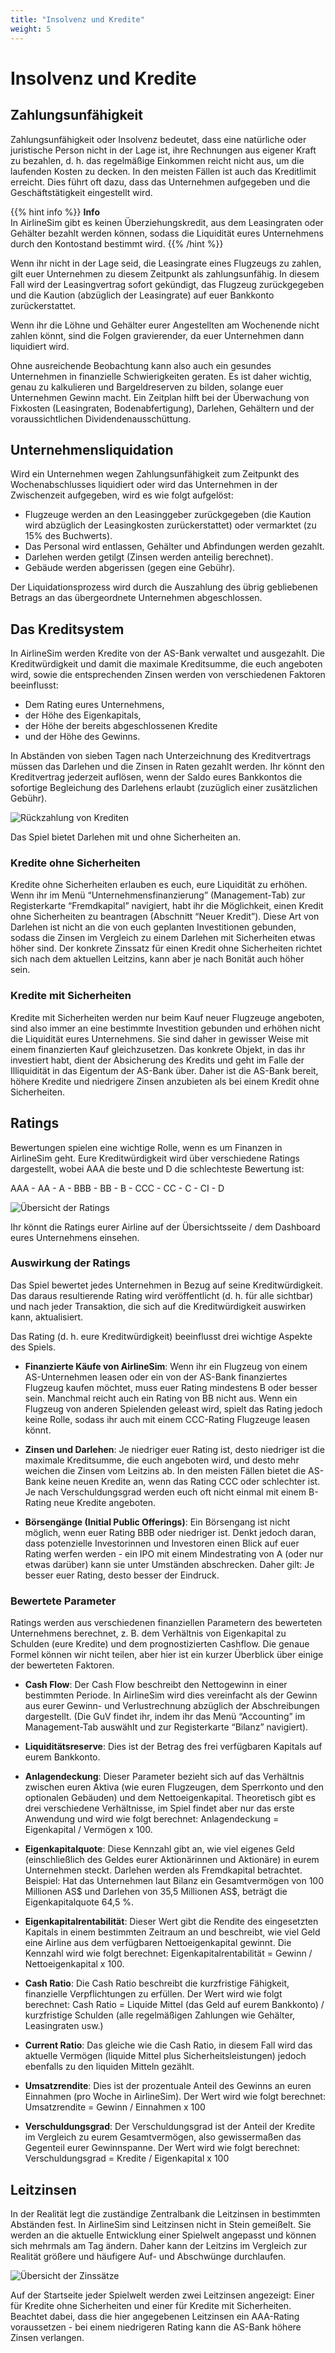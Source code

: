 ```yaml
---
title: "Insolvenz und Kredite"
weight: 5
---
```


# Insolvenz und Kredite

## Zahlungsunfähigkeit

Zahlungsunfähigkeit oder Insolvenz bedeutet, dass eine natürliche oder juristische Person nicht in der Lage ist, ihre Rechnungen aus eigener Kraft zu bezahlen, d. h. das regelmäßige Einkommen reicht nicht aus, um die laufenden Kosten zu decken. In den meisten Fällen ist auch das Kreditlimit erreicht. Dies führt oft dazu, dass das Unternehmen aufgegeben und die Geschäftstätigkeit eingestellt wird.

{{% hint info %}}
**Info**  
In AirlineSim gibt es keinen Überziehungskredit, aus dem Leasingraten oder Gehälter bezahlt werden können, sodass die Liquidität eures Unternehmens durch den Kontostand bestimmt wird.
{{% /hint %}}

Wenn ihr nicht in der Lage seid, die Leasingrate eines Flugzeugs zu zahlen, gilt euer Unternehmen zu diesem Zeitpunkt als zahlungsunfähig. In diesem Fall wird der Leasingvertrag sofort gekündigt, das Flugzeug zurückgegeben und die Kaution (abzüglich der Leasingrate) auf euer Bankkonto zurückerstattet.

Wenn ihr die Löhne und Gehälter eurer Angestellten am Wochenende nicht zahlen könnt, sind die Folgen gravierender, da euer Unternehmen dann liquidiert wird.

Ohne ausreichende Beobachtung kann also auch ein gesundes Unternehmen in finanzielle Schwierigkeiten geraten. Es ist daher wichtig, genau zu kalkulieren und Bargeldreserven zu bilden, solange euer Unternehmen Gewinn macht. Ein Zeitplan hilft bei der Überwachung von Fixkosten (Leasingraten, Bodenabfertigung), Darlehen, Gehältern und der voraussichtlichen Dividendenausschüttung.

## Unternehmensliquidation

Wird ein Unternehmen wegen Zahlungsunfähigkeit zum Zeitpunkt des Wochenabschlusses liquidiert oder wird das Unternehmen in der Zwischenzeit aufgegeben, wird es wie folgt aufgelöst:

* Flugzeuge werden an den Leasinggeber zurückgegeben (die Kaution wird abzüglich der Leasingkosten zurückerstattet) oder vermarktet (zu 15% des Buchwerts).
* Das Personal wird entlassen, Gehälter und Abfindungen werden gezahlt.
* Darlehen werden getilgt (Zinsen werden anteilig berechnet).
* Gebäude werden abgerissen (gegen eine Gebühr).

Der Liquidationsprozess wird durch die Auszahlung des übrig gebliebenen Betrags an das übergeordnete Unternehmen abgeschlossen.

## Das Kreditsystem

In AirlineSim werden Kredite von der AS-Bank verwaltet und ausgezahlt. Die Kreditwürdigkeit und damit die maximale Kreditsumme, die euch angeboten wird, sowie die entsprechenden Zinsen werden von verschiedenen Faktoren beeinflusst:

* Dem Rating eures Unternehmens,
* der Höhe des Eigenkapitals,
* der Höhe der bereits abgeschlossenen Kredite
* und der Höhe des Gewinns.

In Abständen von sieben Tagen nach Unterzeichnung des Kreditvertrags müssen das Darlehen und die Zinsen in Raten gezahlt werden. Ihr könnt den Kreditvertrag jederzeit auflösen, wenn der Saldo eures Bankkontos die sofortige Begleichung des Darlehens erlaubt (zuzüglich einer zusätzlichen Gebühr).

![Rückzahlung von Krediten](tilgung_01.PNG "Rückzahlung von Krediten")

Das Spiel bietet Darlehen mit und ohne Sicherheiten an.

### Kredite ohne Sicherheiten

Kredite ohne Sicherheiten erlauben es euch, eure Liquidität zu erhöhen. Wenn ihr im Menü “Unternehmensfinanzierung” (Management-Tab) zur Registerkarte “Fremdkapital” navigiert, habt ihr die Möglichkeit, einen Kredit ohne Sicherheiten zu beantragen (Abschnitt “Neuer Kredit”). Diese Art von Darlehen ist nicht an die von euch geplanten Investitionen gebunden, sodass die Zinsen im Vergleich zu einem Darlehen mit Sicherheiten etwas höher sind. Der konkrete Zinssatz für einen Kredit ohne Sicherheiten richtet sich nach dem aktuellen Leitzins, kann aber je nach Bonität auch höher sein.

### Kredite mit Sicherheiten

Kredite mit Sicherheiten werden nur beim Kauf neuer Flugzeuge angeboten, sind also immer an eine bestimmte Investition gebunden und erhöhen nicht die Liquidität eures Unternehmens. Sie sind daher in gewisser Weise mit einem finanzierten Kauf gleichzusetzen. Das konkrete Objekt, in das ihr investiert habt, dient der Absicherung des Kredits und geht im Falle der Illiquidität in das Eigentum der AS-Bank über. Daher ist die AS-Bank bereit, höhere Kredite und niedrigere Zinsen anzubieten als bei einem Kredit ohne Sicherheiten.

## Ratings

Bewertungen spielen eine wichtige Rolle, wenn es um Finanzen in AirlineSim geht. Eure Kreditwürdigkeit wird über verschiedene Ratings dargestellt, wobei AAA die beste und D die schlechteste Bewertung ist:

AAA - AA - A - BBB - BB - B - CCC - CC - C - CI - D

![Übersicht der Ratings](bewertung_01.PNG "Übersicht der Ratings")

Ihr könnt die Ratings eurer Airline auf der Übersichtsseite / dem Dashboard eures Unternehmens einsehen.

### Auswirkung der Ratings

Das Spiel bewertet jedes Unternehmen in Bezug auf seine Kreditwürdigkeit. Das daraus resultierende Rating wird veröffentlicht (d. h. für alle sichtbar) und nach jeder Transaktion, die sich auf die Kreditwürdigkeit auswirken kann, aktualisiert.

Das Rating (d. h. eure Kreditwürdigkeit) beeinflusst drei wichtige Aspekte des Spiels.

* **Finanzierte Käufe von AirlineSim**: Wenn ihr ein Flugzeug von einem AS-Unternehmen leasen oder ein von der AS-Bank finanziertes Flugzeug kaufen möchtet, muss euer Rating mindestens B oder besser sein. Manchmal reicht auch ein Rating von BB nicht aus. Wenn ein Flugzeug von anderen Spielenden geleast wird, spielt das Rating jedoch keine Rolle, sodass ihr auch mit einem CCC-Rating Flugzeuge leasen könnt.

* **Zinsen und Darlehen**: Je niedriger euer Rating ist, desto niedriger ist die maximale Kreditsumme, die euch angeboten wird, und desto mehr weichen die Zinsen vom Leitzins ab. In den meisten Fällen bietet die AS-Bank keine neuen Kredite an, wenn das Rating CCC oder schlechter ist. Je nach Verschuldungsgrad werden euch oft nicht einmal mit einem B-Rating neue Kredite angeboten.

* **Börsengänge (Initial Public Offerings)**: Ein Börsengang ist nicht möglich, wenn euer Rating BBB oder niedriger ist. Denkt jedoch daran, dass potenzielle Investorinnen und Investoren einen Blick auf euer Rating werfen werden - ein IPO mit einem Mindestrating von A (oder nur etwas darüber) kann sie unter Umständen abschrecken. Daher gilt: Je besser euer Rating, desto besser der Eindruck.

### Bewertete Parameter

Ratings werden aus verschiedenen finanziellen Parametern des bewerteten Unternehmens berechnet, z. B. dem Verhältnis von Eigenkapital zu Schulden (eure Kredite) und dem prognostizierten Cashflow. Die genaue Formel können wir nicht teilen, aber hier ist ein kurzer Überblick über einige der bewerteten Faktoren.

* **Cash Flow**: Der Cash Flow beschreibt den Nettogewinn in einer bestimmten Periode. In AirlineSim wird dies vereinfacht als der Gewinn aus eurer Gewinn- und Verlustrechnung abzüglich der Abschreibungen dargestellt. (Die GuV findet ihr, indem ihr das Menü “Accounting” im Management-Tab auswählt und zur Registerkarte “Bilanz” navigiert). 

* **Liquiditätsreserve**: Dies ist der Betrag des frei verfügbaren Kapitals auf eurem Bankkonto.

* **Anlagendeckung**: Dieser Parameter bezieht sich auf das Verhältnis zwischen euren Aktiva (wie euren Flugzeugen, dem Sperrkonto und den optionalen Gebäuden) und dem Nettoeigenkapital. Theoretisch gibt es drei verschiedene Verhältnisse, im Spiel findet aber nur das erste Anwendung und wird wie folgt berechnet: Anlagendeckung = Eigenkapital / Vermögen x 100.

* **Eigenkapitalquote**: Diese Kennzahl gibt an, wie viel eigenes Geld (einschließlich des Geldes eurer Aktionärinnen und Aktionäre) in eurem Unternehmen steckt. Darlehen werden als Fremdkapital betrachtet. Beispiel: Hat das Unternehmen laut Bilanz ein Gesamtvermögen von 100 Millionen AS$ und Darlehen von 35,5 Millionen AS$, beträgt die Eigenkapitalquote 64,5 %.

* **Eigenkapitalrentabilität**: Dieser Wert gibt die Rendite des eingesetzten Kapitals in einem bestimmten Zeitraum an und beschreibt, wie viel Geld eine Airline aus dem verfügbaren Nettoeigenkapital gewinnt. Die Kennzahl wird wie folgt berechnet: Eigenkapitalrentabilität = Gewinn / Nettoeigenkapital x 100.

* **Cash Ratio**: Die Cash Ratio beschreibt die kurzfristige Fähigkeit, finanzielle Verpflichtungen zu erfüllen. Der Wert wird wie folgt berechnet: Cash Ratio = Liquide Mittel (das Geld auf eurem Bankkonto) / kurzfristige Schulden (alle regelmäßigen Zahlungen wie Gehälter, Leasingraten usw.)

* **Current Ratio**: Das gleiche wie die Cash Ratio, in diesem Fall wird das aktuelle Vermögen (liquide Mittel plus Sicherheitsleistungen) jedoch ebenfalls zu den liquiden Mitteln gezählt.

* **Umsatzrendite**: Dies ist der prozentuale Anteil des Gewinns an euren Einnahmen (pro Woche in AirlineSim). Der Wert wird wie folgt berechnet: Umsatzrendite = Gewinn / Einnahmen x 100

* **Verschuldungsgrad**: Der Verschuldungsgrad ist der Anteil der Kredite im Vergleich zu eurem Gesamtvermögen, also gewissermaßen das Gegenteil eurer Gewinnspanne. Der Wert wird wie folgt berechnet: Verschuldungsgrad = Kredite / Eigenkapital x 100

## Leitzinsen

In der Realität legt die zuständige Zentralbank die Leitzinsen in bestimmten Abständen fest. In AirlineSim sind Leitzinsen nicht in Stein gemeißelt. Sie werden an die aktuelle Entwicklung einer Spielwelt angepasst und können sich mehrmals am Tag ändern. Daher kann der Leitzins im Vergleich zur Realität größere und häufigere Auf- und Abschwünge durchlaufen.

![Übersicht der Zinssätze](zinssaetze_01.PNG "Übersicht der Zinssätze")

Auf der Startseite jeder Spielwelt werden zwei Leitzinsen angezeigt: Einer für Kredite ohne Sicherheiten und einer für Kredite mit Sicherheiten. Beachtet dabei, dass die hier angegebenen Leitzinsen ein AAA-Rating voraussetzen - bei einem niedrigeren Rating kann die AS-Bank höhere Zinsen verlangen.
